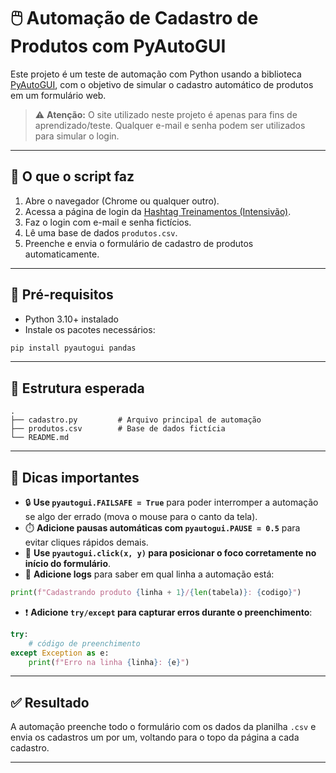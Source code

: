 # 🖱️ Automação de Cadastro de Produtos com PyAutoGUI

Este projeto é um teste de automação com Python usando a biblioteca [PyAutoGUI](https://pyautogui.readthedocs.io/en/latest/), com o objetivo de simular o cadastro automático de produtos em um formulário web.

> ⚠️ **Atenção:** O site utilizado neste projeto é apenas para fins de aprendizado/teste. Qualquer e-mail e senha podem ser utilizados para simular o login.

---

## 📌 O que o script faz

1. Abre o navegador (Chrome ou qualquer outro).
2. Acessa a página de login da [Hashtag Treinamentos (Intensivão)](https://dlp.hashtagtreinamentos.com/python/intensivao/login).
3. Faz o login com e-mail e senha fictícios.
4. Lê uma base de dados `produtos.csv`.
5. Preenche e envia o formulário de cadastro de produtos automaticamente.

---

## 🧪 Pré-requisitos

- Python 3.10+ instalado
- Instale os pacotes necessários:

```bash
pip install pyautogui pandas
```

---

## 📁 Estrutura esperada

```
.
├── cadastro.py         # Arquivo principal de automação
├── produtos.csv        # Base de dados fictícia
└── README.md
```

---

## 🧠 Dicas importantes

- 🔒 **Use `pyautogui.FAILSAFE = True`** para poder interromper a automação se algo der errado (mova o mouse para o canto da tela).
- ⏱️ **Adicione pausas automáticas com `pyautogui.PAUSE = 0.5`** para evitar cliques rápidos demais.
- 🎯 **Use `pyautogui.click(x, y)` para posicionar o foco corretamente no início do formulário**.
- 🔁 **Adicione logs** para saber em qual linha a automação está:

```python
print(f"Cadastrando produto {linha + 1}/{len(tabela)}: {codigo}")
```

- ❗ **Adicione `try/except` para capturar erros durante o preenchimento**:

```python
try:
    # código de preenchimento
except Exception as e:
    print(f"Erro na linha {linha}: {e}")
```

---

## ✅ Resultado

A automação preenche todo o formulário com os dados da planilha `.csv` e envia os cadastros um por um, voltando para o topo da página a cada cadastro.

---
